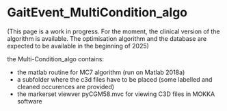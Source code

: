 # GaitEvent_MultiCondition_algo

(This page is a work in progress. For the moment, the clinical version of the algorithm is available. The optimisation algorithm and the database are expected to be available in the beginning of 2025)

the Multi-Condition_algo contains:
- the matlab routine for MC7 algorithm (run on Matlab 2018a)
- a subfolder where the c3d files have to be placed (some labelled and cleaned occurences are provided)
- the markerset viewver pyCGM58.mvc for viewing C3D files in MOKKA software
